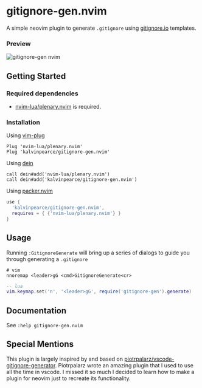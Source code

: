 # gitignore-gen.nvim

A simple neovim plugin to generate `.gitignore` using
[gitignore.io](https://gitignore.io/) templates.

### Preview
![gitignore-gen nvim](https://user-images.githubusercontent.com/17244425/165109360-f29e4eab-62eb-436d-8568-b846bec4d8a7.gif)

## Getting Started

### Required dependencies

- [nvim-lua/plenary.nvim](https://github.com/nvim-lua/plenary.nvim) is
  required.

### Installation

Using [vim-plug](https://github.com/junegunn/vim-plug)

```viml
Plug 'nvim-lua/plenary.nvim'
Plug 'kalvinpearce/gitignore-gen.nvim'
```

Using [dein](https://github.com/Shougo/dein.vim)

```viml
call dein#add('nvim-lua/plenary.nvim')
call dein#add('kalvinpearce/gitignore-gen.nvim')
```

Using [packer.nvim](https://github.com/wbthomason/packer.nvim)

```lua
use {
  'kalvinpearce/gitignore-gen.nvim',
  requires = { {'nvim-lua/plenary.nvim'} }
}
```

## Usage

Running `:GitignoreGenerate` will bring up a series of dialogs to guide you
through generating a `.gitignore`

```viml
# vim
nnoremap <leader>gG <cmd>GitignoreGenerate<cr>
```

```lua
-- lua
vim.keymap.set('n', '<leader>gG', require('gitignore-gen').generate)
```

## Documentation

See `:help gitignore-gen.nvim`

## Special Mentions

This plugin is largely inspired by and based on
[piotrpalarz/vscode-gitignore-generator](https://github.com/piotrpalarz/vscode-gitignore-generator).
Piotrpalarz wrote an amazing plugin that I used to use all the time in vscode.
I missed it so much I decided to learn how to make a plugin for neovim just to
recreate its functionality.

